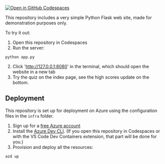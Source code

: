 [![Open in GitHub Codespaces](https://github.com/codespaces/badge.svg)](https://github.com/codespaces/new?hide_repo_select=true&repo=pamelafox%2Fsimple-flask-server-example)

This repository includes a very simple Python Flask web site, made for demonstration purposes only.

To try it out:

1. Open this repository in Codespaces
2. Run the server:

```console
python app.py
```

2. Click 'http://127.0.0.1:8080' in the terminal, which should open the website in a new tab
3. Try the quiz on the index page, see the high scores update on the bottom.

## Deployment

This repository is set up for deployment on Azure using the configuration files in the `infra` folder.

1. Sign up for a [free Azure account](https://azure.microsoft.com/free/?WT.mc_id=python-79461-pamelafox)
2. Install the [Azure Dev CLI](https://learn.microsoft.com/azure/developer/azure-developer-cli/install-azd?WT.mc_id=python-79461-pamelafox). (If you open this repository in Codespaces or with the VS Code Dev Containers extension, that part will be done for you.)
3. Provision and deploy all the resources:
```
azd up
```



